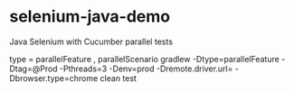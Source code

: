 # selenium-java-demo
 Java Selenium with Cucumber parallel tests

type = parallelFeature , parallelScenario
gradlew -Dtype=parallelFeature -Dtag=@Prod -Pthreads=3 -Denv=prod -Dremote.driver.url= -Dbrowser.type=chrome clean test